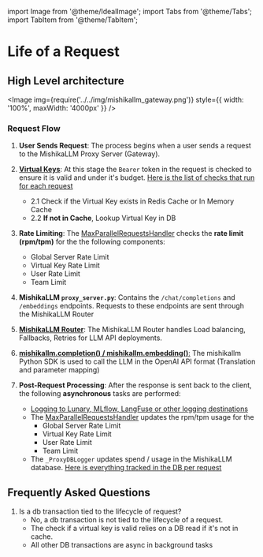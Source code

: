 import Image from '@theme/IdealImage';
import Tabs from '@theme/Tabs';
import TabItem from '@theme/TabItem';

# Life of a Request

## High Level architecture

<Image img={require('../../img/mishikallm_gateway.png')} style={{ width: '100%', maxWidth: '4000px' }} />


### Request Flow 

1. **User Sends Request**: The process begins when a user sends a request to the MishikaLLM Proxy Server (Gateway).

2. [**Virtual Keys**](../virtual_keys): At this stage the `Bearer` token in the request is checked to ensure it is valid and under it's budget. [Here is the list of checks that run for each request](https://github.com/skorpland/mishikallm/blob/ba41a72f92a9abf1d659a87ec880e8e319f87481/mishikallm/proxy/auth/auth_checks.py#L43)
    - 2.1 Check if the Virtual Key exists in Redis Cache or In Memory Cache
    - 2.2 **If not in Cache**, Lookup Virtual Key in DB

3. **Rate Limiting**: The [MaxParallelRequestsHandler](https://github.com/skorpland/mishikallm/blob/main/mishikallm/proxy/hooks/parallel_request_limiter.py) checks the **rate limit (rpm/tpm)** for the the following components:
    - Global Server Rate Limit
    - Virtual Key Rate Limit
    - User Rate Limit
    - Team Limit

4. **MishikaLLM `proxy_server.py`**: Contains the `/chat/completions` and `/embeddings` endpoints. Requests to these endpoints are sent through the MishikaLLM Router

5. [**MishikaLLM Router**](../routing): The MishikaLLM Router handles Load balancing, Fallbacks, Retries for LLM API deployments.

6. [**mishikallm.completion() / mishikallm.embedding()**:](../index#mishikallm-python-sdk) The mishikallm Python SDK is used to call the LLM in the OpenAI API format (Translation and parameter mapping)

7. **Post-Request Processing**: After the response is sent back to the client, the following **asynchronous** tasks are performed:
   - [Logging to Lunary, MLflow, LangFuse or other logging destinations](./logging)
   - The [MaxParallelRequestsHandler](https://github.com/skorpland/mishikallm/blob/main/mishikallm/proxy/hooks/parallel_request_limiter.py) updates the rpm/tpm usage for the 
        - Global Server Rate Limit
        - Virtual Key Rate Limit
        - User Rate Limit
        - Team Limit
    - The `_ProxyDBLogger` updates spend / usage in the MishikaLLM database. [Here is everything tracked in the DB per request](https://github.com/skorpland/mishikallm/blob/ba41a72f92a9abf1d659a87ec880e8e319f87481/schema.prisma#L172)

## Frequently Asked Questions

1. Is a db transaction tied to the lifecycle of request?
    - No, a db transaction is not tied to the lifecycle of a request.
    - The check if a virtual key is valid relies on a DB read if it's not in cache.
    - All other DB transactions are async in background tasks